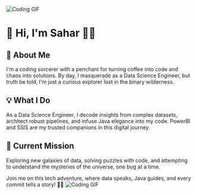 ![Coding GIF](https://64.media.tumblr.com/b919e79b421fa0a1ab793d4d49437e03/718636e2473efff4-c3/s1280x1920/62462f85e5ecbfbcf840ecb35a88190e71ed73de.gif)
# 👋 Hi, I'm Sahar 🧙‍♂️ 

## 🚀 About Me
I'm a coding sorcerer with a penchant for turning coffee into code and chaos into solutions. By day, I masquerade as a Data Science Engineer, but truth be told, I'm just a curious explorer lost in the binary wilderness.

## 💡 What I Do
As a Data Science Engineer, I decode insights from complex datasets, architect robust pipelines, and infuse Java elegance into my code. PowerBI and SSIS are my trusted companions in this digital journey.

## 🌌 Current Mission
Exploring new galaxies of data, solving puzzles with code, and attempting to understand the mysteries of the universe, one bug at a time.


Join me on this tech adventure, where data speaks, Java guides, and every commit tells a story! 🌟🔧
![Coding GIF](https://art.ngfiles.com/images/3003000/3003864_moawling_pixel-day-2023-banner.gif?f1674454947)
